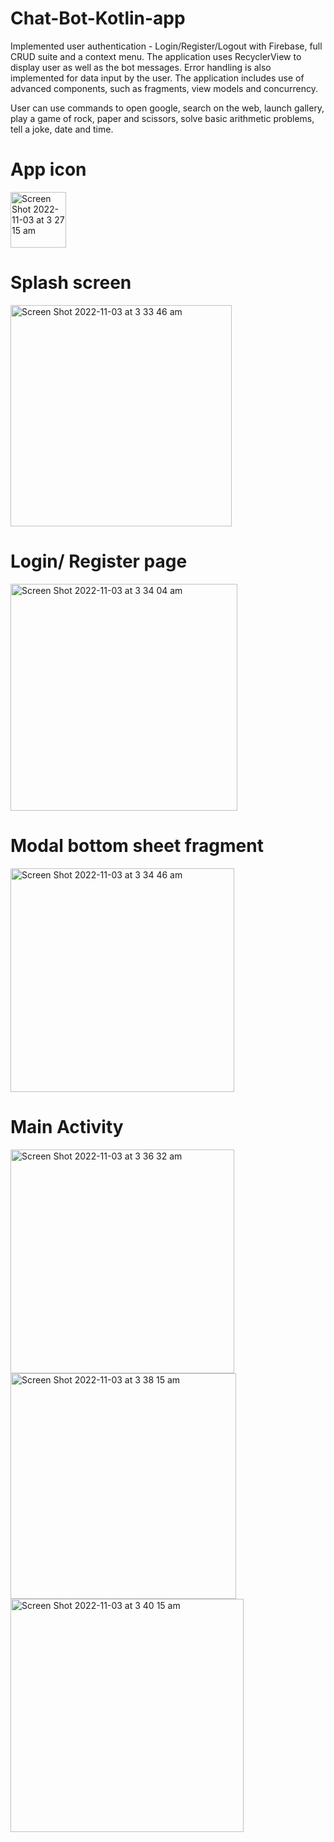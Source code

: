 # Chat-Bot-Kotlin-app
Implemented user authentication - Login/Register/Logout with Firebase, full CRUD suite and a context menu. The application uses RecyclerView to display user as well as the bot messages. Error handling is also implemented for data input by the user. The application includes use of advanced components, such as fragments, view models and concurrency.

User can use commands to open google, search on the web, launch gallery, play a game of rock, paper and scissors, solve basic arithmetic problems, tell a joke, date and time.

# App icon
<img width="89" alt="Screen Shot 2022-11-03 at 3 27 15 am" src="https://user-images.githubusercontent.com/110955425/199554989-f4331b12-fd76-4a22-9329-f62b818f1701.png">

# Splash screen
<img width="354" alt="Screen Shot 2022-11-03 at 3 33 46 am" src="https://user-images.githubusercontent.com/110955425/199555294-ed4ff59b-5d87-4281-90bf-8ab28b5379d0.png">

# Login/ Register page

<img width="363" alt="Screen Shot 2022-11-03 at 3 34 04 am" src="https://user-images.githubusercontent.com/110955425/199555453-4beb84c7-f67f-4111-9f4d-5b1859208de0.png">

# Modal bottom sheet fragment

<img width="358" alt="Screen Shot 2022-11-03 at 3 34 46 am" src="https://user-images.githubusercontent.com/110955425/199555523-fcb160eb-6847-4ec9-b674-1ea522aad2af.png">

# Main Activity
<img width="358" alt="Screen Shot 2022-11-03 at 3 36 32 am" src="https://user-images.githubusercontent.com/110955425/199555598-f16fe37b-d49c-40b4-9f59-1e710055d345.png">

<img width="361" alt="Screen Shot 2022-11-03 at 3 38 15 am" src="https://user-images.githubusercontent.com/110955425/199555707-86cc4425-a80c-4b5f-b952-5ad6fc4e6e9b.png">

<img width="373" alt="Screen Shot 2022-11-03 at 3 40 15 am" src="https://user-images.githubusercontent.com/110955425/199555738-12345617-8777-42f7-bbe0-0ced5178b13a.png">
